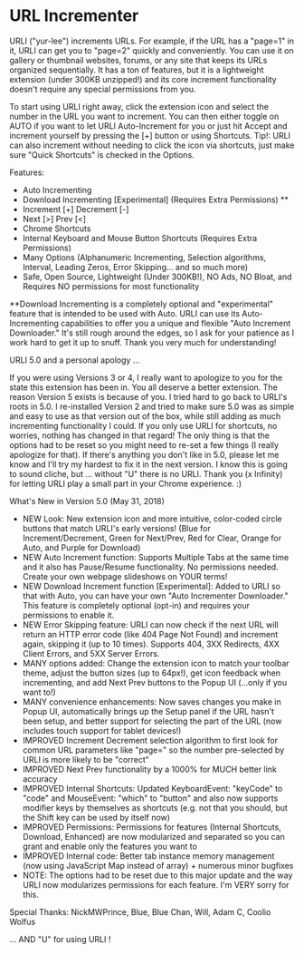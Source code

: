# URL Incrementer

URLI ("yur-lee") increments URLs. For example, if the URL has a "page=1" in it, URLI can get you to "page=2" quickly and conveniently. You can use it on gallery or thumbnail websites, forums, or any site that keeps its URLs organized sequentially. It has a ton of features, but it is a lightweight extension (under 300KB unzipped!) and its core increment functionality doesn't require any special permissions from you.

To start using URLI right away, click the extension icon and select the number in the URL you want to increment. You can then either toggle on AUTO if you want to let URLI Auto-Increment for you or just hit Accept and increment yourself by pressing the [+] button or using Shortcuts. Tip!: URLI can also increment without needing to click the icon via shortcuts, just make sure "Quick Shortcuts" is checked in the Options.

Features:
- Auto Incrementing
- Download Incrementing [Experimental] (Requires Extra Permissions) **
- Increment [+] Decrement [-]
- Next [>] Prev [<]
- Chrome Shortcuts
- Internal Keyboard and Mouse Button Shortcuts (Requires Extra Permissions)
- Many Options (Alphanumeric Incrementing, Selection algorithms, Interval, Leading Zeros, Error Skipping... and so much more)
- Safe, Open Source, Lightweight (Under 300KB!), NO Ads, NO Bloat, and Requires NO permissions for most functionality

**Download Incrementing is a completely optional and "experimental" feature that is intended to be used with Auto. URLI can use its Auto-Incrementing capabilities to offer you a unique and flexible "Auto Increment Downloader." It's still rough around the edges, so I ask for your patience as I work hard to get it up to snuff. Thank you very much for understanding!

URLI 5.0 and a personal apology ...

If you were using Versions 3 or 4, I really want to apologize to you for the state this extension has been in. You all deserve a better extension. The reason Version 5 exists is because of you. I tried hard to go back to URLI's roots in 5.0.
I re-installed Version 2 and tried to make sure 5.0 was as simple and easy to use as that version out of the box, while still adding as much incrementing functionality I could.
If you only use URLI for shortcuts, no worries, nothing has changed in that regard! The only thing is that the options had to be reset so you might need to re-set a few things (I really apologize for that). If there's anything you don't like in 5.0, please let me know and I'll try my hardest to fix it in the next version. I know this is going to sound cliche, but ... without "U" there is no URLI.
Thank you (x Infinity) for letting URLI play a small part in your Chrome experience. :)

What's New in Version 5.0 (May 31, 2018)
- NEW Look: New extension icon and more intuitive, color-coded circle buttons that match URLI's early versions! (Blue for Increment/Decrement, Green for Next/Prev, Red for Clear, Orange for Auto, and Purple for Download)
- NEW Auto Increment function: Supports Multiple Tabs at the same time and it also has Pause/Resume functionality. No permissions needed. Create your own webpage slideshows on YOUR terms!
- NEW Download Increment function [Experimental]: Added to URLI so that with Auto, you can have your own "Auto Incrementer Downloader." This feature is completely optional (opt-in) and requires your permissions to enable it.
- NEW Error Skipping feature: URLI can now check if the next URL will return an HTTP error code (like 404 Page Not Found) and increment again, skipping it (up to 10 times). Supports 404, 3XX Redirects, 4XX Client Errors, and 5XX Server Errors.
- MANY options added: Change the extension icon to match your toolbar theme, adjust the button sizes (up to 64px!), get icon feedback when incrementing, and add Next Prev buttons to the Popup UI (...only if you want to!)
- MANY convenience enhancements: Now saves changes you make in Popup UI, automatically brings up the Setup panel if the URL hasn't been setup, and better support for selecting the part of the URL (now includes touch support for tablet devices!)
- IMPROVED Increment Decrement selection algorithm to first look for common URL parameters like "page=" so the number pre-selected by URLI is more likely to be "correct"
- IMPROVED Next Prev functionality by a 1000% for MUCH better link accuracy
- IMPROVED Internal Shortcuts: Updated KeyboardEvent: "keyCode" to "code" and MouseEvent: "which" to "button" and also now supports modifier keys by themselves as shortcuts (e.g. not that you should, but the Shift key can be used by itself now)
- IMPROVED Permissions: Permissions for features (Internal Shortcuts, Download, Enhanced) are now modularized and separated so you can grant and enable only the features you want to
- IMPROVED Internal code: Better tab instance memory management (now using JavaScript Map instead of array) + numerous minor bugfixes
- NOTE: The options had to be reset due to this major update and the way URLI now modularizes permissions for each feature. I'm VERY sorry for this.

Special Thanks:
NickMWPrince, Blue, Blue Chan, Will, Adam C, Coolio Wolfus

... AND "U" for using URLI !